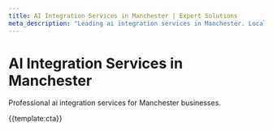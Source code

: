 ```yaml
---
title: AI Integration Services in Manchester | Expert Solutions
meta_description: "Leading ai integration services in Manchester. Local expertise, proven results, competitive rates."
---
```


# AI Integration Services in Manchester

Professional ai integration services for Manchester businesses.

{{template:cta}}
